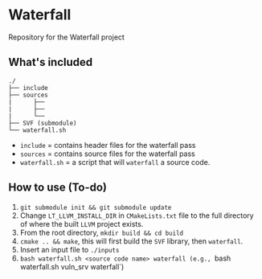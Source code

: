 # Waterfall
Repository for the Waterfall project

## What's included

```
./
├── include
├── sources
|      ├── 
|      ├── 
|      └── 
├── SVF (submodule)
└── waterfall.sh
```
- `include` = contains header files for the waterfall pass
- `sources` = contains source files for the waterfall pass
- `waterfall.sh` = a script that will `waterfall` a source code.

## How to use (To-do)
1) `git submodule init && git submodule update`
2) Change `LT_LLVM_INSTALL_DIR` in `CMakeLists.txt` file to the full directory of where the built `LLVM` project exists.
3) From the root directory, `mkdir build && cd build`
4) `cmake .. && make`, this will first build the `SVF` library, then `waterfall`.
5) Insert an input file to `./inputs`
6) `bash waterfall.sh <source code name> waterfall (e.g., `bash waterfall.sh vuln_srv waterfall`)